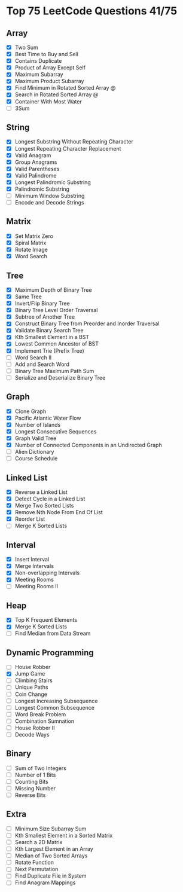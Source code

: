 # Top 75 LeetCode Questions 41/75

## Array
- [x] Two Sum
- [x] Best Time to Buy and Sell
- [x] Contains Duplicate
- [x] Product of Array Except Self
- [x] Maximum Subarray
- [X] Maximum Product Subarray
- [X] Find Minimum in Rotated Sorted Array @
- [x] Search in Rotated Sorted Array @
- [x] Container With Most Water
- [ ] 3Sum

## String
- [x] Longest Substring Without Repeating Character
- [x] Longest Repeating Character Replacement
- [x] Valid Anagram
- [x] Group Anagrams
- [x] Valid Parentheses
- [x] Valid Palindrome
- [x] Longest Palindromic Substring
- [x] Palindromic Substring
- [ ] Minimum Window Substring
- [ ] Encode and Decode Strings

## Matrix
- [x] Set Matrix Zero
- [x] Spiral Matrix
- [x] Rotate Image
- [x] Word Search

## Tree
- [x] Maximum Depth of Binary Tree
- [x] Same Tree
- [x] Invert/Flip Binary Tree
- [x] Binary Tree Level Order Traversal
- [x] Subtree of Another Tree
- [x] Construct Binary Tree from Preorder and Inorder Traversal
- [x] Validate Binary Search Tree
- [x] Kth Smallest Element in a BST
- [x] Lowest Common Ancestor of BST
- [x] Implement Trie (Prefix Tree)
- [ ] Word Search II
- [ ] Add and Search Word
- [ ] Binary Tree Maximum Path Sum
- [ ] Serialize and Deserialize Binary Tree

## Graph
- [x] Clone Graph
- [x] Pacific Atlantic Water Flow
- [x] Number of Islands
- [x] Longest Consecutive Sequences
- [x] Graph Valid Tree
- [x] Number of Connected Components in an Undirected Graph
- [ ] Alien Dictionary
- [ ] Course Schedule

## Linked List
- [x] Reverse a Linked List
- [x] Detect Cycle in a Linked List
- [x] Merge Two Sorted Lists
- [x] Remove Nth Node From End Of List
- [x] Reorder List
- [ ] Merge K Sorted Lists

## Interval
- [x] Insert Interval
- [x] Merge Intervals
- [x] Non-overlapping Intervals
- [x] Meeting Rooms
- [ ] Meeting Rooms II

## Heap
- [x] Top K Frequent Elements
- [x] Merge K Sorted Lists
- [ ] Find Median from Data Stream

## Dynamic Programming
- [ ] House Robber
- [x] Jump Game
- [ ] Climbing Stairs
- [ ] Unique Paths
- [ ] Coin Change
- [ ] Longest Increasing Subsequence
- [ ] Longest Common Subsequence
- [ ] Word Break Problem
- [ ] Combination Sumnation
- [ ] House Robber II
- [ ] Decode Ways

## Binary
- [ ] Sum of Two Integers
- [ ] Number of 1 Bits
- [ ] Counting Bits
- [ ] Missing Number
- [ ] Reverse Bits

## Extra
- [ ] Minimum Size Subarray Sum
- [ ] Kth Smallest Element in a Sorted Matrix
- [ ] Search a 2D Matrix
- [ ] Kth Largest Element in an Array
- [ ] Median of Two Sorted Arrays
- [ ] Rotate Function
- [ ] Next Permutation
- [ ] Find Duplicate File in System
- [ ] Find Anagram Mappings